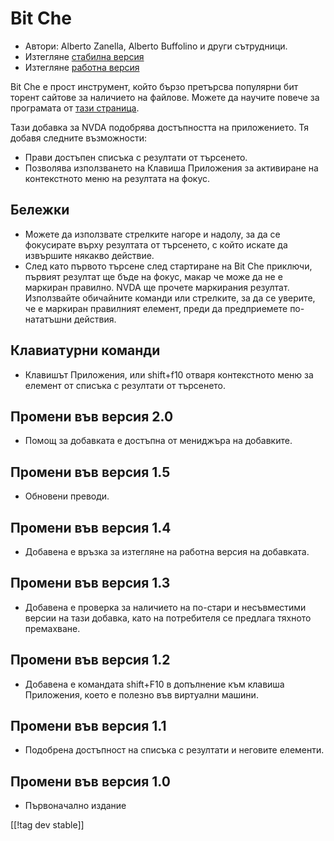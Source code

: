 # Bit Che #
*   Автори: Alberto Zanella, Alberto Buffolino и други сътрудници.
*   Изтегляне [стабилна версия][1]
*   Изтегляне [работна версия][3]

Bit Che е прост инструмент, който бързо претърсва популярни бит торент
сайтове за наличието на файлове.  Можете да научите повече за програмата от
[тази страница][2].

Тази добавка за NVDA подобрява достъпността на приложението. Тя добавя
следните възможности:

*   Прави достъпен списъка с резултати от търсенето.
*   Позволява използването на Клавиша Приложения за активиране на
    контекстното меню на резултата на фокус.


## Бележки ##
*   Можете да използвате стрелките нагоре и надолу, за да се фокусирате
    върху резултата от търсенето, с който искате да извършите някакво
    действие.
*   След като първото търсене след стартиране на Bit Che приключи, първият
    резултат ще бъде на фокус, макар че може да не е маркиран правилно. NVDA
    ще прочете маркирания резултат. Използвайте обичайните команди или
    стрелките, за да се уверите, че е маркиран правилният елемент, преди да
    предприемете по-нататъшни действия.


## Клавиатурни команди ##
*   Клавишът Приложения, или shift+f10 отваря контекстното меню за елемент
    от списъка с резултати от търсенето.


## Промени във версия 2.0 ##
*   Помощ за добавката е достъпна от мениджъра на добавките.

## Промени във версия 1.5 ##
*   Обновени преводи.

## Промени във версия 1.4 ##
*   Добавена е връзка за изтегляне на работна версия на добавката.

## Промени във версия 1.3 ##
*   Добавена е проверка за наличието на по-стари и несъвместими версии на
    тази добавка, като на потребителя се предлага тяхното премахване.

## Промени във версия 1.2 ##
*   Добавена е командата shift+F10 в допълнение към клавиша Приложения,
    което е полезно във виртуални машини.

## Промени във версия 1.1 ##
*   Подобрена достъпност на списъка с резултати и неговите елементи.

## Промени във версия 1.0 ##
*   Първоначално издание

[[!tag dev stable]]

[1]: https://addons.nvda-project.org/files/get.php?file=bc

[2]: http://www.convivea.com

[3]: https://addons.nvda-project.org/files/get.php?file=bc-dev
